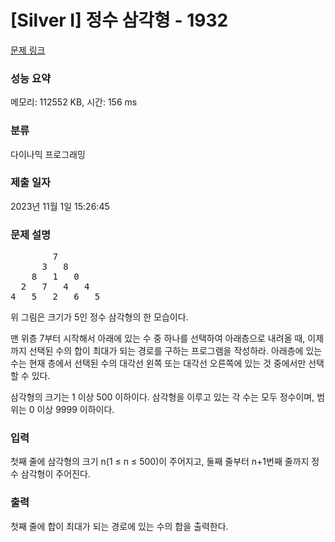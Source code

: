 # [Silver I] 정수 삼각형 - 1932 

[문제 링크](https://www.acmicpc.net/problem/1932) 

### 성능 요약

메모리: 112552 KB, 시간: 156 ms

### 분류

다이나믹 프로그래밍

### 제출 일자

2023년 11월 1일 15:26:45

### 문제 설명

<pre>        7
      3   8
    8   1   0
  2   7   4   4
4   5   2   6   5</pre>

<p>위 그림은 크기가 5인 정수 삼각형의 한 모습이다.</p>

<p>맨 위층 7부터 시작해서 아래에 있는 수 중 하나를 선택하여 아래층으로 내려올 때, 이제까지 선택된 수의 합이 최대가 되는 경로를 구하는 프로그램을 작성하라. 아래층에 있는 수는 현재 층에서 선택된 수의 대각선 왼쪽 또는 대각선 오른쪽에 있는 것 중에서만 선택할 수 있다.</p>

<p>삼각형의 크기는 1 이상 500 이하이다. 삼각형을 이루고 있는 각 수는 모두 정수이며, 범위는 0 이상 9999 이하이다.</p>

### 입력 

 <p>첫째 줄에 삼각형의 크기 n(1 ≤ n ≤ 500)이 주어지고, 둘째 줄부터 n+1번째 줄까지 정수 삼각형이 주어진다.</p>

### 출력 

 <p>첫째 줄에 합이 최대가 되는 경로에 있는 수의 합을 출력한다.</p>

